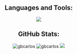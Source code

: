 <h2 align="center">Languages and Tools:</h2>
<p align="center"> 
  <img src="https://skillicons.dev/icons?i=angular,arduino,express,linux,mongodb,py,raspberrypi,ros,ts,cpp,cmake&perline=8">
</p>

<h2 align="center">GitHub Stats:</h2>

<div align="center">
<img src="https://github-readme-stats.vercel.app/api/top-langs?username=gbcarlos&layout=compact&include_all_commits=true&count_private=true&show_icons=true&line_height=20&title_color=7A7ADB&icon_color=2234AE&text_color=D3D3D3&bg_color=0,000000,130F40" alt="gbcarlos" />
<img src="https://github-readme-stats.vercel.app/api?username=gbcarlos&show_icons=true&line_height=20&title_color=7A7ADB&icon_color=2234AE&text_color=D3D3D3&bg_color=0,000000,130F40&include_all_commits=true&count_private=true" alt="gbcarlos" />
<img src="https://github-readme-streak-stats.herokuapp.com/?user=gbcarlos&border=D3D3D3&sideNums=7A7ADB&background=130F40&stroke=6842DB&currStreakNum=7A7ADB&ring=5B3CDD&fire=D3D351&currStreakLabel=D3D3D3&sideLabels=D3D3D3&dates=A3A3A3" />
</div>
